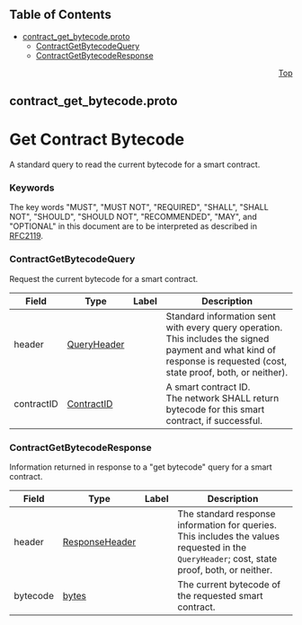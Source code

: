 ## Table of Contents

- [contract_get_bytecode.proto](#contract_get_bytecode-proto)
    - [ContractGetBytecodeQuery](#proto-ContractGetBytecodeQuery)
    - [ContractGetBytecodeResponse](#proto-ContractGetBytecodeResponse)
  



<a name="contract_get_bytecode-proto"></a>
<p align="right"><a href="#top">Top</a></p>

## contract_get_bytecode.proto
# Get Contract Bytecode
A standard query to read the current bytecode for a smart contract.

### Keywords
The key words "MUST", "MUST NOT", "REQUIRED", "SHALL", "SHALL NOT",
"SHOULD", "SHOULD NOT", "RECOMMENDED", "MAY", and "OPTIONAL" in this
document are to be interpreted as described in [RFC2119](https://www.ietf.org/rfc/rfc2119).


<a name="proto-ContractGetBytecodeQuery"></a>

### ContractGetBytecodeQuery
Request the current bytecode for a smart contract.


| Field | Type | Label | Description |
| ----- | ---- | ----- | ----------- |
| header | [QueryHeader](#proto-QueryHeader) |  | Standard information sent with every query operation.<br/> This includes the signed payment and what kind of response is requested (cost, state proof, both, or neither). |
| contractID | [ContractID](#proto-ContractID) |  | A smart contract ID.<br/> The network SHALL return bytecode for this smart contract, if successful. |






<a name="proto-ContractGetBytecodeResponse"></a>

### ContractGetBytecodeResponse
Information returned in response to a "get bytecode" query for a smart contract.


| Field | Type | Label | Description |
| ----- | ---- | ----- | ----------- |
| header | [ResponseHeader](#proto-ResponseHeader) |  | The standard response information for queries.<br/> This includes the values requested in the `QueryHeader`; cost, state proof, both, or neither. |
| bytecode | [bytes](#bytes) |  | The current bytecode of the requested smart contract. |





 <!-- end messages -->

 <!-- end enums -->

 <!-- end HasExtensions -->

 <!-- end services -->


